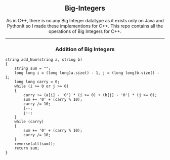 <h2 align="center"> Big-Integers </h2>
<p align="center"> As in C++, there is no any Big Integer datatype as it exists only on Java and PythonIt so I made these implementions for C++. This repo contains all the operations of Big Integers for C++. </p>

---

<h3 align="center"> Addition of Big Integers </h3>

```
string add_Num(string a, string b)
{
    string sum = "";
    long long i = (long long)a.size() - 1, j = (long long)b.size() - 1;
    long long carry = 0;
    while (i >= 0 or j >= 0)
    {
        carry += (a[i] - '0') * (i >= 0) + (b[j] - '0') * (j >= 0);
        sum += '0' + (carry % 10);
        carry /= 10;
        i--;
        j--;
    }
    while (carry)
    {
        sum += '0' + (carry % 10);
        carry /= 10;
    }
    reverse(all(sum));
    return sum;
}
```
